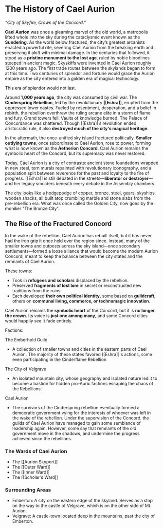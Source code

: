 
# **The History of Cael Aurion**

_“City of Skyfire, Crown of the Concord.”_

**Cael Aurion** was once a gleaming marvel of the old world, a metropolis lifted whole into the sky during the cataclysmic event known as the **Sundering**. As the world below fractured, the city’s greatest arcanists enacted a powerful rite, severing Cael Aurion from the breaking earth and preserving it aloft with minimal damage. In the centuries that followed, it stood as a **pristine monument to the lost age**, ruled by noble bloodlines steeped in ancient magic. Skyskiffs were invented in Cael Aurion roughly 1200 years ago. The first trade routes between the skylands began to form at this time. Two centuries of splendor and fortune would grace the Aurion empire as the city entered into a golden era of magical technology.

This era of splendor would not last.

Around **1,000 years ago**, the city was consumed by civil war. The **Cinderspring Rebellion**, led by the revolutionary **[[Eshra]]**, erupted from the oppressed lower castes. Fueled by resentment, desperation, and a belief in rebirth, the rebellion overthrew the ruling arcane elite in a storm of flame and fury. Grand towers fell. Vaults of knowledge burned. The Palace of Concordance was shattered. Though [[Eshra]]’s revolution ended aristocratic rule, it also **destroyed much of the city's magical heritage**.

In the aftermath, the once-unified sky island fractured politically. **Smaller outlying towns**, once subordinate to Cael Aurion, rose to power, forming what is now known as the **Aetherion Concord**. Cael Aurion remains the symbolic heart of the Concord, but its supremacy was never restored.

Today, Cael Aurion is a city of contrasts: ancient stone foundations wrapped in new steel, torn murals repainted with revolutionary iconography, and a population split between reverence for the past and loyalty to the fire of progress. [[Eshra]] is still debated in the streets—**liberator or destroyer**—and her legacy smolders beneath every debate in the Assembly chambers.

The city looks like a hodgepodge of copper, bronze, steel, gears, skyships, wooden shacks, all built atop crumbling marble and stone slabs from the pre-rebellion era. What was once called the Golden City, now goes by the moniker "The Bronze City".
## **The Rise of the Fractured Concord**

In the wake of the rebellion, Cael Aurion has rebuilt itself, but it has never had the iron grip it once held over the region since. Instead, many of the smaller towns and outposts across the sky island—once secondary settlements—formed a loose alliance that would become the modern Aurion Concord, meant to keep the balance between the city states and the remnants of Cael Aurion.

These towns:

- Took in **refugees and scholars** displaced by the rebellion.
- Preserved **fragments of lost lore** in secret or reconstructed new traditions from the ruins.
- Each developed **their own political identity**, some based on **guildcraft**, others on **communal living, commerce, or technomagic innovation**.

Cael Aurion remains the **symbolic heart** of the Concord, but it is **no longer the crown**. Its voice is **just one among many**, and some Concord cities would happily see it fade entirely.

Factions:

The Emberhold Guild
- A collection of smaller towns and cities in the eastern parts of Cael Aurion. The majority of these states favored [[Eshra]]'s actions, some even participating in the Cinderflame Rebellion.


The City of Velgrave
- An isolated mountain city, whose geography and isolated nature led it to become a bastion for hidden pro-Auric factions escaping the chaos of the Rebellions. 

Cael Aurion
* The survivors of the Cinderspring rebellion eventually formed a democratic government vying for the interests of whoever was left in the wake of the rebellion. Under the supervision of the Concord, the guilds of Cael Aurion have managed to gain some semblance of leadership again. However, some say that remnants of the old government move in the shadows, and undermine the progress achieved since the rebellions.
### **The Wards of Cael Aurion**
* The [[Aurion Skyport]]
* The [[Outer Ward]]
* The [[Inner Ward]]
* The [[Scholar's Ward]]

### Surrounding Areas
- Emberton: A city on the eastern edge of the skyland. Serves as a stop on the way to the castle of Velgrave, which is on the other side of Mt. Aurion.
- Velgrave: A castle-town located deep in the mountains, past the city of Emberton.
